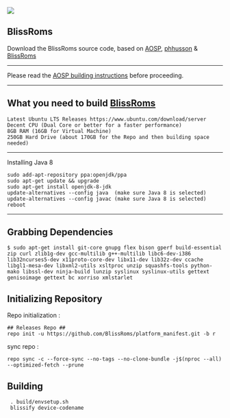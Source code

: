 <img src="https://i.imgur.com/0GnrwaU.png">

BlissRoms
-----------------------
Download the BlissRoms source code, based on [AOSP](https://android.googlesource.com), [phhusson](https://github.com/phhusson/treble_manifest) & [BlissRoms](https://github.com/BlissRoms/platform_manifest)

---------------------------------------------------

Please read the [AOSP building instructions](http://source.android.com/source/index.html) before proceeding.

-----------------------
What you need to build [BlissRoms](https://github.com/BlissROMs/platform_manifest)
-----------------------

    Latest Ubuntu LTS Releases https://www.ubuntu.com/download/server
    Decent CPU (Dual Core or better for a faster performance)
    8GB RAM (16GB for Virtual Machine)
    250GB Hard Drive (about 170GB for the Repo and then building space needed)
  
-----------------------

Installing Java 8

    sudo add-apt-repository ppa:openjdk/ppa
    sudo apt-get update && upgrade
    sudo apt-get install openjdk-8-jdk
    update-alternatives --config java  (make sure Java 8 is selected)
    update-alternatives --config javac (make sure Java 8 is selected)
    reboot
    
-----------------------

Grabbing Dependencies
-----------------------

    $ sudo apt-get install git-core gnupg flex bison gperf build-essential zip curl zlib1g-dev gcc-multilib g++-multilib libc6-dev-i386  lib32ncurses5-dev x11proto-core-dev libx11-dev lib32z-dev ccache libgl1-mesa-dev libxml2-utils xsltproc unzip squashfs-tools python-mako libssl-dev ninja-build lunzip syslinux syslinux-utils gettext genisoimage gettext bc xorriso xmlstarlet

Initializing Repository
-----------------------

Repo initialization :
    
    ## Releases Repo ##
    repo init -u https://github.com/BlissRoms/platform_manifest.git -b r

sync repo :

    repo sync -c --force-sync --no-tags --no-clone-bundle -j$(nproc --all) --optimized-fetch --prune

Building
--------
     . build/envsetup.sh
     blissify device-codename
    
